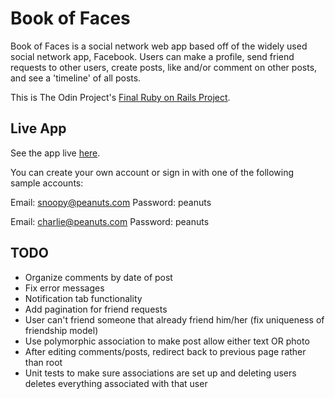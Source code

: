 # Book of Faces

Book of Faces is a social network web app based off of the widely used social network app, Facebook. Users can make a profile, send friend requests to other users, create posts, like and/or comment on other posts, and see a 'timeline' of all posts.

This is The Odin Project's [Final Ruby on Rails Project](http://www.theodinproject.com/courses/ruby-on-rails/lessons/final-project).

## Live App
See the app live [here](https://frozen-sands-98166.herokuapp.com/).

You can create your own account or sign in with one of the following sample accounts:

Email: snoopy@peanuts.com
Password: peanuts

Email: charlie@peanuts.com
Password: peanuts

## TODO
- Organize comments by date of post
- Fix error messages
- Notification tab functionality
- Add pagination for friend requests
- User can't friend someone that already friend him/her (fix uniqueness of friendship model)
- Use polymorphic association to make post allow either text OR photo
- After editing comments/posts, redirect back to previous page rather than root
- Unit tests to make sure associations are set up and deleting users deletes
 everything associated with that user